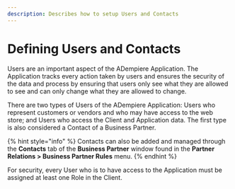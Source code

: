 ```yaml
---
description: Describes how to setup Users and Contacts
---
```


# Defining Users and Contacts

Users are an important aspect of the ADempiere Application.  The Application tracks every action taken by users  and ensures the security of the data and process by ensuring that users only see what they are allowed to see and can only change what they are allowed to change.

There are two types of Users of the ADempiere Application: Users who represent customers or vendors and who may have access to the web store; and Users who access the Client and Application data. The first type is also considered a Contact of a Business Partner.

{% hint style="info" %}
Contacts can also be added and managed through the **Contacts** tab of the **Business Partner** window found in the **Partner Relations &gt; Business Partner Rules** menu.
{% endhint %}

 For security, every User who is to have access to the Application must be assigned at least one Role in the Client. 



